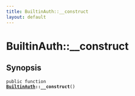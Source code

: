 ```yaml
---
title: BuiltinAuth::__construct
layout: default
---
```


# BuiltinAuth::__construct

## Synopsis

<code>public function <b><a href="BuiltinAuth">BuiltinAuth</a>::__construct</b>()</code>


